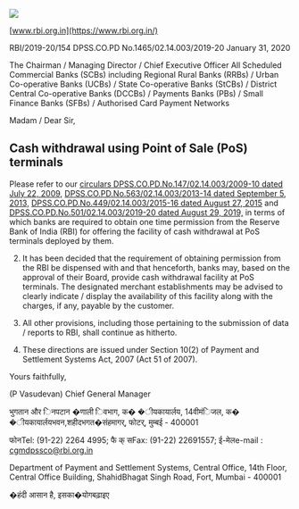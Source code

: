 ![](_page_0_Picture_0.jpeg)

[www.rbi.org.in](https://www.rbi.org.in/)

RBI/2019-20/154 DPSS.CO.PD No.1465/02.14.003/2019-20 January 31, 2020

The Chairman / Managing Director / Chief Executive Officer All Scheduled Commercial Banks (SCBs) including Regional Rural Banks (RRBs) / Urban Co-operative Banks (UCBs) / State Co-operative Banks (StCBs) / District Central Co-operative Banks (DCCBs) / Payments Banks (PBs) / Small Finance Banks (SFBs) / Authorised Card Payment Networks

Madam / Dear Sir,

## **Cash withdrawal using Point of Sale (PoS) terminals**

Please refer to our [circulars DPSS.CO.PD.No.147/02.14.003/2009-10 dated July 22, 2009,](https://www.rbi.org.in/Scripts/NotificationUser.aspx?Id=5184&Mode=0) [DPSS.CO.PD.No.563/02.14.003/2013-14 dated September 5, 2013,](https://www.rbi.org.in/Scripts/NotificationUser.aspx?Id=8382&Mode=0) [DPSS.CO.PD.No.449/02.14.003/2015-16 dated August 27, 2015](https://www.rbi.org.in/Scripts/NotificationUser.aspx?Id=10004&Mode=0) and [DPSS.CO.PD.No.501/02.14.003/2019-20 dated August 29, 2019,](https://www.rbi.org.in/Scripts/NotificationUser.aspx?Id=11672&Mode=0) in terms of which banks are required to obtain one time permission from the Reserve Bank of India (RBI) for offering the facility of cash withdrawal at PoS terminals deployed by them.

2. It has been decided that the requirement of obtaining permission from the RBI be dispensed with and that henceforth, banks may, based on the approval of their Board, provide cash withdrawal facility at PoS terminals. The designated merchant establishments may be advised to clearly indicate / display the availability of this facility along with the charges, if any, payable by the customer.

3. All other provisions, including those pertaining to the submission of data / reports to RBI, shall continue as hitherto.

4. These directions are issued under Section 10(2) of Payment and Settlement Systems Act, 2007 (Act 51 of 2007).

Yours faithfully,

(P Vasudevan) Chief General Manager

भुगतान और िनपटान �णाली िवभाग, क� �ीयकायार्लय, 14वीमंिजल, क� �ीयकायार्लयभवन,शहीदभगत�संहमागर्, फोटर्, मुम्बई - 400001

फोनTel: (91-22) 2264 4995; फै क् सFax: (91-22) 22691557; ई-मेलe-mail : [cgmdpssco@rbi.org.in](mailto:cgmdpssco@rbi.org.in)

Department of Payment and Settlement Systems, Central Office, 14th Floor, Central Office Building, ShahidBhagat Singh Road, Fort, Mumbai - 400001

�हंदी आसान है, इसका�योगबढ़ाइए